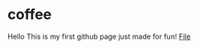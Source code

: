 # coffee
  Hello This is my first github page 
  just made for fun!
[File](https://github.com/Sumitshvr/coffee/blob/Githubpages/OPTjava-29.pdf)
